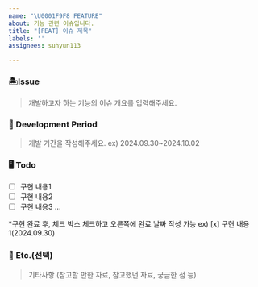 ```yaml
---
name: "\U0001F9F8 FEATURE"
about: 기능 관련 이슈입니다.
title: "[FEAT] 이슈 제목"
labels: ''
assignees: suhyun113

---
```


### 🏝️Issue
> 개발하고자 하는 기능의 이슈 개요를 입력해주세요.

### 📆 Development Period
> 개발 기간을 작성해주세요.
ex) 2024.09.30~2024.10.02

### 🖥️ Todo
- [ ] 구현 내용1
- [ ] 구현 내용2
- [ ] 구현 내용3 ...

*구현 완료 후, 체크 박스 체크하고 오른쪽에 완료 날짜 작성 가능
ex) [x] 구현 내용1(2024.09.30)

### 🧩 Etc.(선택)
 > 기타사항 (참고할 만한 자료, 참고했던 자료, 궁금한 점 등)
